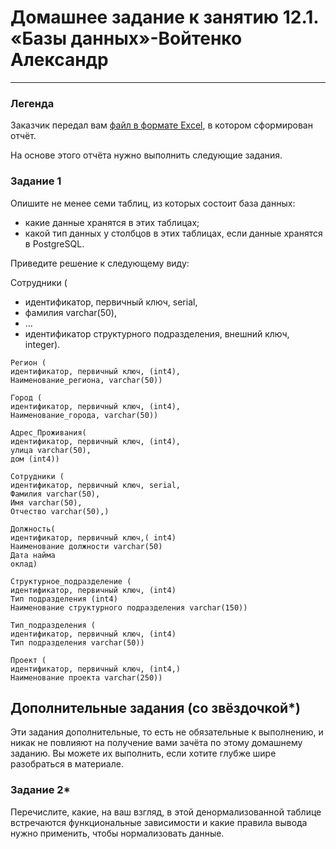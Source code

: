 # Домашнее задание к занятию 12.1. «Базы данных»-Войтенко Александр

---
### Легенда

Заказчик передал вам [файл в формате Excel](https://github.com/netology-code/sdb-homeworks/blob/main/resources/hw-12-1.xlsx), в котором сформирован отчёт. 

На основе этого отчёта нужно выполнить следующие задания.

### Задание 1

Опишите не менее семи таблиц, из которых состоит база данных:

- какие данные хранятся в этих таблицах;
- какой тип данных у столбцов в этих таблицах, если данные хранятся в PostgreSQL.

Приведите решение к следующему виду:

Сотрудники (

- идентификатор, первичный ключ, serial,
- фамилия varchar(50),
- ...
- идентификатор структурного подразделения, внешний ключ, integer).

```
Регион (
идентификатор, первичный ключ, (int4),
Наименование_региона, varchar(50))
```
```
Город (
идентификатор, первичный ключ, (int4),
Наименование_города, varchar(50))
```
```
Адрес_Проживания( 
идентификатор, первичный ключ, (int4),
улица varchar(50),
дом (int4))
```
```
Сотрудники (
идентификатор, первичный ключ, serial,
Фамилия varchar(50),
Имя varchar(50),
Отчество varchar(50),)
```
```
Должность(
идентификатор, первичный ключ,( int4)
Наименование должности varchar(50)
Дата найма
оклад)
```
```
Структурное_подразделение (
идентификатор, первичный ключ, (int4)
Тип подразделения (int4)
Наименование структурного подразделения varchar(150))
```
```
Тип_подразделения (
идентификатор, первичный ключ, (int4)
Тип подразделения varchar(50))
```
```
Проект (
идентификатор, первичный ключ, (int4,)
Наименование проекта varchar(250))
```

## Дополнительные задания (со звёздочкой*)
Эти задания дополнительные, то есть не обязательные к выполнению, и никак не повлияют на получение вами зачёта по этому домашнему заданию. Вы можете их выполнить, если хотите глубже шире разобраться в материале.


### Задание 2*

Перечислите, какие, на ваш взгляд, в этой денормализованной таблице встречаются функциональные зависимости и какие правила вывода нужно применить, чтобы нормализовать данные.
